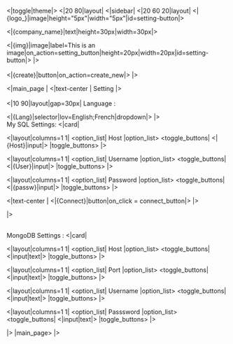 <|toggle|theme|>
<|20 80|layout|
<|sidebar|
<|20 60 20|layout|
<|{logo_}|image|height="5px"|width="5px"|id=setting-button|>

<|{company_name}|text|height=30px|width=30px|>

<|{img}|image|label=This is an image|on_action=setting_button|height=20px|width=20px|id=setting-button|>
|>
<br/><br/>
<|{create}|button|on_action=create_new|>
|>


<|main_page |
<|text-center |
Setting
|>
<br/><br/>
<|10 90|layout|gap=30px|
Language :  

<|{Lang}|selector|lov=English;French|dropdown|>
|>
<br/>
My SQL Settings:
<|card|

<|layout|columns=1 1|
<option_list|
Host
|option_list>
<toggle_buttons|
<|{Host}|input|>
|toggle_buttons>
|>

<|layout|columns=1 1|
<option_list|
Username
|option_list>
<toggle_buttons|
<|{User}|input|>
|toggle_buttons>
|>

<|layout|columns=1 1|
<option_list|
Password
|option_list>
<toggle_buttons|
<|{passw}|input|>
|toggle_buttons>
|>

<|text-center |
<|{Connect}|button|on_click = connect_button|>
|>

|>
<br/><br/>

MongoDB Settings :
<|card|

<|layout|columns=1 1|
<option_list|
Host
|option_list>
<toggle_buttons|
<|input|text|>
|toggle_buttons>
|>

<|layout|columns=1 1|
<option_list|
Port
|option_list>
<toggle_buttons|
<|input|text|>
|toggle_buttons>
|>

<|layout|columns=1 1|
<option_list|
Username
|option_list>
<toggle_buttons|
<|input|text|>
|toggle_buttons>
|>

<|layout|columns=1 1|
<option_list|
Passsword
|option_list>
<toggle_buttons|
<|input|text|>
|toggle_buttons>
|>

|>
|main_page>
|>